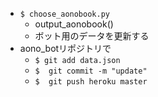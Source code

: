 
- `$ choose_aonobook.py`
    - output_aonobook()
    - ボット用のデータを更新する
- aono_botリポジトリで
    - `$ git add data.json `
    - `$  git commit -m "update"`
    - `$  git push heroku master`

